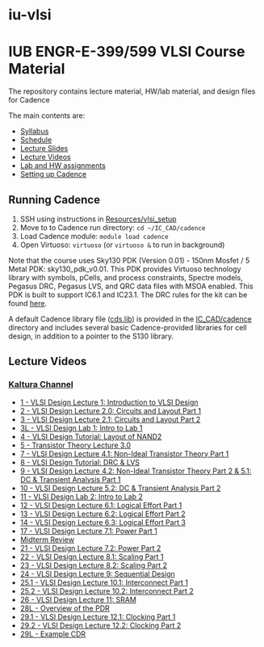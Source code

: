 # iu-vlsi
# IUB ENGR-E-399/599 VLSI Course Material

The repository contains lecture material, HW/lab material, and design files for Cadence

The main contents are:
* [Syllabus](./Syllabus)
* [Schedule](./Schedule/schedule.md#schedule)
* [Lecture Slides](./Slides/)
* [Lecture Videos](#lecture-videos)
* [Lab and HW assignments](./HW/)
* [Setting up Cadence](#running-cadence)

## Running Cadence

1. SSH using instructions in [Resources/vlsi_setup](./Resources/vlsi_setup.md)
2. Move to to Cadence run directory: `cd ~/IC_CAD/cadence`
3. Load Cadence module: `module load cadence`
4. Open Virtuoso: `virtuoso` (or `virtuoso &` to run in background)

Note that the course uses Sky130 PDK (Version 0.01) - 150nm Mosfet / 5 Metal PDK: sky130_pdk_v0.01. This PDK provides Virtuoso technology library with symbols, pCells, and process constraints, Spectre models, Pegasus DRC, Pegasus LVS, and QRC data files with MSOA enabled. This PDK is built to support IC6.1 and IC23.1. The DRC rules for the kit can be found [here](https://skywater-pdk.readthedocs.io/en/main/rules.html).

A default Cadence library file ([cds.lib](IC_CAD/cadence/cds.lib)) is provided in the [IC_CAD/cadence](/IC_CAD/cadence/) directory and includes several basic Cadence-provided libraries for cell design, in addition to a pointer to the S130 library.

## Lecture Videos
### [Kaltura Channel](https://iu.mediaspace.kaltura.com/channel/VLSI%2BDesign/367933772)
* [1 - VLSI Design Lecture 1: Introduction to VLSI Design](https://iu.mediaspace.kaltura.com/media/t/1_07p5g8sa)
* [2 - VLSI Design Lecture 2.0: Circuits and Layout Part 1](https://iu.mediaspace.kaltura.com/media/t/1_h1jicei6)
* [3 - VLSI Design Lecture 2.1: Circuits and Layout Part 2](https://iu.mediaspace.kaltura.com/media/t/1_4lk2ien0)
* [3L - VLSI Design Lab 1: Intro to Lab 1](https://iu.mediaspace.kaltura.com/media/t/1_vuye49w6)
* [4 - VLSI Design Tutorial: Layout of NAND2](https://iu.mediaspace.kaltura.com/media/t/1_v5uty58m)
* [5 - Transistor Theory Lecture 3.0](https://iu.mediaspace.kaltura.com/media/t/1_23ieu5r5)
* [7 - VLSI Design Lecture 4.1: Non-Ideal Transistor Theory Part 1](https://iu.mediaspace.kaltura.com/media/t/1_2b366691)
* [8 - VLSI Design Tutorial: DRC & LVS](https://iu.mediaspace.kaltura.com/media/t/1_zpohh96u)
* [9 - VLSI Design Lecture 4.2: Non-Ideal Transistor Theory Part 2 & 5.1: DC & Transient Analysis Part 1](https://iu.mediaspace.kaltura.com/media/t/1_zl9296ow)
* [10 - VLSI Design Lecture 5.2: DC & Transient Analysis Part 2](https://iu.mediaspace.kaltura.com/media/t/1_cwttp12m)
* [11 - VLSI Design Lab 2: Intro to Lab 2](https://iu.mediaspace.kaltura.com/media/t/1_h9zudkas)
* [12 - VLSI Design Lecture 6.1: Logical Effort Part 1](https://iu.mediaspace.kaltura.com/media/t/1_uzarhskv)
* [13 - VLSI Design Lecture 6.2: Logical Effort Part 2](https://iu.mediaspace.kaltura.com/media/t/1_1o42bbwr)
* [14 - VLSI Design Lecture 6.3: Logical Effort Part 3](https://iu.mediaspace.kaltura.com/media/t/1_te524zun)
* [17 - VLSI Design Lecture 7.1: Power Part 1](https://iu.mediaspace.kaltura.com/media/t/1_k8tkfk56/367933772)
* [Midterm Review](https://iu.mediaspace.kaltura.com/media/t/1_7hmtlvy0)
* [21 - VLSI Design Lecture 7.2: Power Part 2](https://iu.mediaspace.kaltura.com/media/t/1_s0bj34wr/367933772)
* [22 - VLSI Design Lecture 8.1: Scaling Part 1](https://iu.mediaspace.kaltura.com/media/t/1_wzynbgsn/367933772)
* [23 - VLSI Design Lecture 8.2: Scaling Part 2](https://iu.mediaspace.kaltura.com/media/t/1_d83ejiog/367933772)
* [24 - VLSI Design Lecture 9: Sequential Design](https://iu.mediaspace.kaltura.com/media/t/1_384b3ste/367933772)
* [25.1 - VLSI Design Lecture 10.1: Interconnect Part 1](https://iu.mediaspace.kaltura.com/media/t/1_ycf9q8dd)
* [25.2 - VLSI Design Lecture 10.2: Interconnect Part 2](https://iu.mediaspace.kaltura.com/media/t/1_txucquru)
* [26 - VLSI Design Lecture 11: SRAM](https://iu.mediaspace.kaltura.com/media/t/1_2qaqrm9y)
* [28L - Overview of the PDR](https://iu.mediaspace.kaltura.com/media/t/1_n6clm5ow)
* [29.1 - VLSI Design Lecture 12.1: Clocking Part 1](https://iu.mediaspace.kaltura.com/media/t/1_4wgqu48b)
* [29.2 - VLSI Design Lecture 12.2: Clocking Part 2](https://iu.mediaspace.kaltura.com/media/t/1_ffmw9f07)
* [29L - Example CDR](https://iu.mediaspace.kaltura.com/media/t/1_8b8y6o4h)
